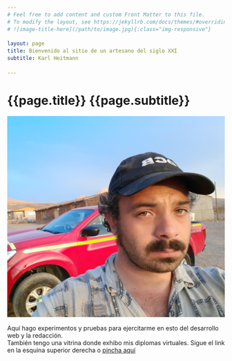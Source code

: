 ```yaml
---
# Feel free to add content and custom Front Matter to this file.
# To modify the layout, see https://jekyllrb.com/docs/themes/#overriding-theme-defaults
# ![image-title-here](/path/to/image.jpg){:class="img-responsive"}

layout: page
title: Bienvenido al sitio de un artesano del siglo XXI
subtitle: Karl Heitmann

---
```


<h1 class="heading-primary">
  <span class="heading-primary--main">{{page.title}}</span>
  <span class="heading-primary--sub">{{page.subtitle}}</span>
</h1>
<div class="perfil__surround--container">
  <div class="perfil__surround--container-img">
    <img src=
"/assets/img/perfil.jpg"
      alt="Longtail boat in Thailand"
      class="perfil--main perfil__surround--img">
  </div>

  <p class="perfil__surround--paragraph">
    Aquí hago experimentos y pruebas para ejercitarme en esto del desarrollo web y la redacción.
    <br/>
    También tengo una vitrina donde exhibo mis diplomas virtuales. Sigue el link en la esquina superior derecha o
    <a href="/diplomas/diplomas">pincha aquí</a>
    <br/>
    <!-- Abajo puedes ver las cosas que escribo en este blog. -->
  </p>
</div>
